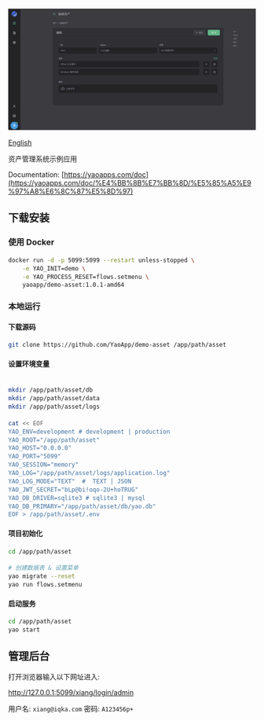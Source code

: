 ![Image](docs/images/intro.png)

[English](README.md)

资产管理系统示例应用

Documentation: [https://yaoapps.com/doc](https://yaoapps.com/doc/%E4%BB%8B%E7%BB%8D/%E5%85%A5%E9%97%A8%E6%8C%87%E5%8D%97)

## 下载安装

### 使用 Docker

```bash
docker run -d -p 5099:5099 --restart unless-stopped \
    -e YAO_INIT=demo \
    -e YAO_PROCESS_RESET=flows.setmenu \
    yaoapp/demo-asset:1.0.1-amd64
```

### 本地运行

#### 下载源码

```bash
git clone https://github.com/YaoApp/demo-asset /app/path/asset

```

#### 设置环境变量

```bash

mkdir /app/path/asset/db
mkdir /app/path/asset/data
mkdir /app/path/asset/logs

cat << EOF
YAO_ENV=development # development | production
YAO_ROOT="/app/path/asset"
YAO_HOST="0.0.0.0"
YAO_PORT="5099"
YAO_SESSION="memory"
YAO_LOG="/app/path/asset/logs/application.log"
YAO_LOG_MODE="TEXT"  #  TEXT | JSON
YAO_JWT_SECRET="bLp@bi!oqo-2U+hoTRUG"
YAO_DB_DRIVER=sqlite3 # sqlite3 | mysql
YAO_DB_PRIMARY="/app/path/asset/db/yao.db"
EOF > /app/path/asset/.env
```

#### 项目初始化

```bash
cd /app/path/asset

# 创建数据表 & 设置菜单
yao migrate --reset
yao run flows.setmenu
```

#### 启动服务

```bash
cd /app/path/asset
yao start
```

## 管理后台

打开浏览器输入以下网址进入:

http://127.0.0.1:5099/xiang/login/admin

用户名: `xiang@iqka.com`
密码: `A123456p+`
